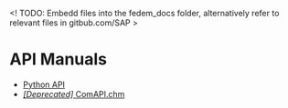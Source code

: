 <! TODO: Embedd files into the fedem_docs folder, alternatively refer to relevant files in gitbub.com/SAP  >

# API Manuals

 * [Python API](https://openfedem.org/PythonAPI/)
 * [_[Deprecated]_ ComAPI.chm](..%2Ffedem_docs%2FComAPI.chm)
